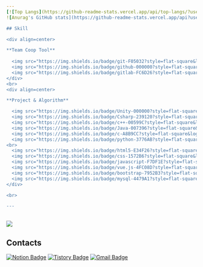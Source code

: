 ```yaml
---
[![Top Langs](https://github-readme-stats.vercel.app/api/top-langs/?username=ise-yen&count_private=true&layout=compact&theme=vue)](https://github.com/anuraghazra/github-readme-stats)
![Anurag's GitHub stats](https://github-readme-stats.vercel.app/api?username=ise-yen&count_private=true&show_icons=true&layout=compact&theme=vue)

## Skill

<div align=center>

**Team Coop Tool**
  
  <img src="https://img.shields.io/badge/git-F05032?style=flat-square&logo=git&logoColor=white">
  <img src="https://img.shields.io/badge/github-000000?style=flat-square&logo=github&logoColor=white">
  <img src="https://img.shields.io/badge/gitlab-FC6D26?style=flat-square&logo=gitlab&logoColor=white">
</div>
<br>
<div align=center>

**Project & Algorithm**

  <img src="https://img.shields.io/badge/Unity-000000?style=flat-square&logo=Unity&logoColor=white"> 
  <img src="https://img.shields.io/badge/Csharp-239120?style=flat-square&logo=Csharp&logoColor=white"> 
  <img src="https://img.shields.io/badge/c++-00599C?style=flat-square&logo=c%2B%2B&logoColor=white">
  <img src="https://img.shields.io/badge/Java-007396?style=flat-square&logo=Java&logoColor=white">
  <img src="https://img.shields.io/badge/c-A8B9CC?style=flat-square&logo=c&logoColor=white"> 
  <img src="https://img.shields.io/badge/python-3776AB?style=flat-square&logo=python&logoColor=white">
<br>
  <img src="https://img.shields.io/badge/html5-E34F26?style=flat-square&logo=html5&logoColor=white"> 
  <img src="https://img.shields.io/badge/css-1572B6?style=flat-square&logo=css3&logoColor=white"> 
  <img src="https://img.shields.io/badge/javascript-F7DF1E?style=flat-square&logo=javascript&logoColor=black"> 
  <img src="https://img.shields.io/badge/vue.js-4FC08D?style=flat-square&logo=vue.js&logoColor=white"> 
  <img src="https://img.shields.io/badge/bootstrap-7952B3?style=flat-square&logo=bootstrap&logoColor=white">
  <img src="https://img.shields.io/badge/mysql-4479A1?style=flat-square&logo=mysql&logoColor=white">
</div>

<br>

---
```


<br>

<div>
  <img src="http://mazassumnida.wtf/api/v2/generate_badge?boj=dkfflsl">
<div>



## Contacts
[![Notion Badge](http://img.shields.io/badge/-white?style=for-the-badge&logo=Notion&logoColor=black&link=https://www.notion.so/YeEun-67d2a46f16df4fa280ff99450f980770)](https://www.notion.so/YeEun-67d2a46f16df4fa280ff99450f980770)
[![Tistory Badge](http://img.shields.io/badge/-black?style=for-the-badge&logo=Tistory&link=https://y-wise.tistory.com/)](https://y-wise.tistory.com/)
[![Gmail Badge](https://img.shields.io/badge/-d14836?style=for-the-badge&logo=Gmail&logoColor=white&link=mailto:ydkrkek@gmail.com)](mailto:ydkrkek@gmail.com)
